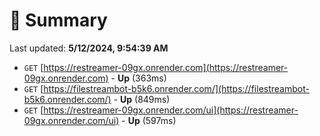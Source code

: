 # 📖 Summary
Last updated: **5/12/2024, 9:54:39 AM**

- `GET` [https://restreamer-09gx.onrender.com](https://restreamer-09gx.onrender.com) - **Up** (363ms)
- `GET` [https://filestreambot-b5k6.onrender.com/](https://filestreambot-b5k6.onrender.com/) - **Up** (849ms)
- `GET` [https://restreamer-09gx.onrender.com/ui](https://restreamer-09gx.onrender.com/ui) - **Up** (597ms)
